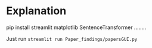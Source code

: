 # Explanation

pip install streamlit matplotlib SentenceTransformer ........

Just run `streamlit run Paper_findings/papersGUI.py`

